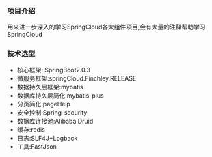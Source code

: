 ### **项目介绍**
  用来进一步深入的学习SpringCloud各大组件项目,会有大量的注释帮助学习SpringCloud

### **技术选型**
- 核心框架: SpringBoot2.0.3
- 微服务框架:springCloud.Finchley.RELEASE
- 数据持久层框架:mybatis
- 数据库持久层简化:mybatis-plus
- 分页简化:pageHelp
- 安全控制:Spring-security
- 数据库连接池:Alibaba Druid
- 缓存:redis
- 日志:SLF4J+Logback
- 工具:FastJson





